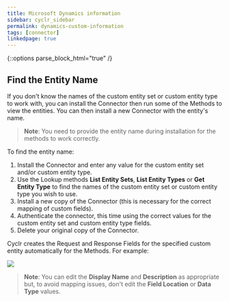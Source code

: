 ```yaml
---
title: Microsoft Dynamics information
sidebar: cyclr_sidebar
permalink: dynamics-custom-information
tags: [connector]
linkedpage: true
---
```

{::options parse_block_html="true" /}
<section class="card">

## Find the Entity Name

If you don't know the names of the custom entity set or custom entity type to work with, you can install the Connector then run some of the Methods to view the entities.  You can then install a new Connector with the entity's name.

> **Note**: You need to provide the entity name during installation for the methods to work correctly.

To find the entity name:

1. Install the Connector and enter any value for the custom entity set and/or custom entity type.
2. Use the Lookup methods **List Entity Sets**, **List Entity Types** or **Get Entity Type** to find the names of the custom entity set or custom entity type you wish to use.
3. Install a new copy of the Connector (this is necessary for the correct mapping of custom fields).
4. Authenticate the connector, this time using the correct values for the custom entity set and custom entity type fields.
5. Delete your original copy of the Connector.

Cyclr creates the Request and Response Fields for the specified custom entity automatically for the Methods. For example:

![](../images/dynamics_custom_objects_updated_2.png)

> **Note**: You can edit the **Display Name** and **Description** as appropriate but, to avoid mapping issues, don't edit the **Field Location** or **Data Type** values.
</section>
